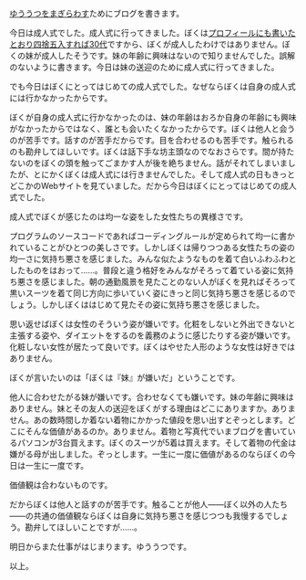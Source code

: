 [ゆううつをまぎらわす](https://bouzuya.hatenablog.com/entry/2012/01/08/232527)ためにブログを書きます。

今日は成人式でした。成人式に行ってきました。ぼくは[プロフィールにも書いたとおり四捨五入すれば30代](http://www.hatena.ne.jp/bouzuya/)ですから、ぼくが成人したわけではありません。ぼくの妹が成人したそうです。妹の年齢に興味はないので知りませんでした。誤解のないように書きます。今日は妹の送迎のために成人式に行ってきました。

でも今日はぼくにとってはじめての成人式でした。なぜならぼくは自身の成人式には行かなかったからです。

ぼくが自身の成人式に行かなかったのは、妹の年齢はおろか自身の年齢にも興味がなかったからではなく、誰とも会いたくなかったからです。ぼくは他人と会うのが苦手です。話すのが苦手だからです。目を合わせるのも苦手です。触られるのも勘弁してほしいです。ぼくは話下手な坊主頭なのでなおさらです。間が持たないのをぼくの頭を触ってごまかす人が後を絶ちません。話がそれてしまいましたが、とにかくぼくは成人式には行きませんでした。そして成人式の日もきっとどこかのWebサイトを見ていました。だから今日はぼくにとってはじめての成人式でした。

成人式でぼくが感じたのは均一な姿をした女性たちの異様さです。

プログラムのソースコードであればコーディングルールが定められて均一に書かれていることがひとつの美しさです。しかしぼくは帰りつつある女性たちの姿の均一さに気持ち悪さを感じました。みんな似たようなものを着て白いふわふわとしたものをはおって&hellip;&hellip;。普段と違う格好をみんながそろって着ている姿に気持ち悪さを感じました。朝の通勤風景を見たことのない人がぼくを見ればそろって黒いスーツを着て同じ方向に歩いていく姿にきっと同じ気持ち悪さを感じるのでしょう。しかしぼくははじめて見たその姿に気持ち悪さを感じました。

思い返せばぼくは女性のそういう姿が嫌いです。化粧をしないと外出できないと主張する姿や、ダイエットをするのを義務のように感じたりする姿が嫌いです。化粧しない女性が居たって良いです。ぼくはやせた人形のような女性は好きではありません。

ぼくが言いたいのは「ぼくは『妹』が嫌いだ」ということです。

他人に合わせたがる妹が嫌いです。合わせなくても嫌いです。妹の年齢に興味はありません。妹とその友人の送迎をぼくがする理由はどこにありますか。ありません。あの数時間しか着ない着物にかかった値段を思い出すとぞっとします。どこにそんな価値があるのか。ありません。着物と写真代でいまブログを書いているパソコンが3台買えます。ぼくのスーツが5着は買えます。そして着物の代金は嫌がる母が出しました。ぞっとします。一生に一度に価値があるのならぼくの今日は一生に一度です。

価値観は合わないものです。

だからぼくは他人と話すのが苦手です。触ることが他人――ぼく以外の人たち――の共通の価値観ならぼくは自身に気持ち悪さを感じつつも我慢するでしょう。勘弁してほしいことですが&hellip;&hellip;。

明日からまた仕事がはじまります。ゆううつです。

以上。
